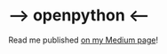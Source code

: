 # --> openpython <--

Read me published [on my Medium page](https://corbin-c.medium.com/the-openpython-project-3eae94937720)!